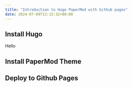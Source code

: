 ```yaml
---
title: "Introduction to Hugo PaperMod with Github pages"
date: 2024-07-09T13:15:32+08:00
---
```


## Install Hugo

Hello

## Install PaperMod Theme

## Deploy to Github Pages


